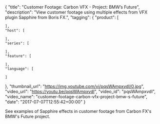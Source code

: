 {
  "title": "Customer Footage: Carbon VFX - Project: BMW’s Future",
  "description": "View customer footage using multiple effects from VFX plugin Sapphire from Boris FX.",
  "tagging": {
    "product": [

    ],
    "host": [

    ],
    "series": [

    ],
    "feature": [

    ],
    "language": [

    ]
  },
  "thumbnail_url": "https://img.youtube.com/vi/pqsWAmpxvdI/0.jpg",
  "video_url": "https://youtu.be/pqsWAmpxvdI",
  "video_id": "pqsWAmpxvdI",
  "video_name": "customer-footage-carbon-vfx-project-bmw-s-future",
  "date": "2017-07-07T12:55:42+00:00"
}

See examples of Sapphire effects in customer footage from Carbon FX's BMW's Future project.
